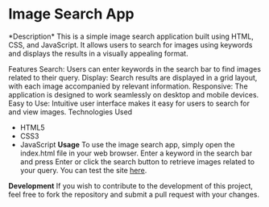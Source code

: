 
<h1>Image Search App</h1>
*Description*
This is a simple image search application built using HTML, CSS, and JavaScript. It allows users to search for images using keywords and displays the results in a visually appealing format.

Features
Search: Users can enter keywords in the search bar to find images related to their query.
Display: Search results are displayed in a grid layout, with each image accompanied by relevant information.
Responsive: The application is designed to work seamlessly on desktop and mobile devices.
Easy to Use: Intuitive user interface makes it easy for users to search for and view images.
Technologies Used
- HTML5
- CSS3
- JavaScript
**Usage**
To use the image search app, simply open the index.html file in your web browser. Enter a keyword in the search bar and press Enter or click the search button to retrieve images related to your query.
You can test the site [here](https://imagesearchhk.netlify.app).

**Development**
If you wish to contribute to the development of this project, feel free to fork the repository and submit a pull request with your changes.

